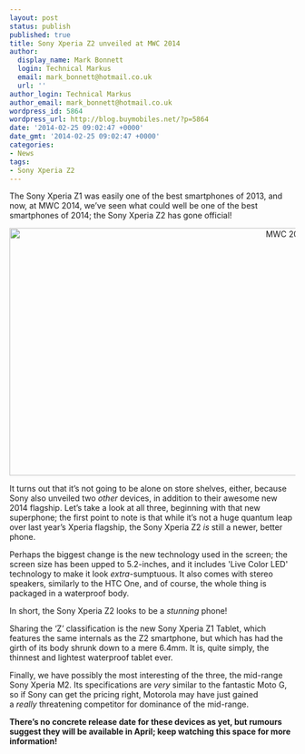 ```yaml
---
layout: post
status: publish
published: true
title: Sony Xperia Z2 unveiled at MWC 2014
author:
  display_name: Mark Bonnett
  login: Technical Markus
  email: mark_bonnett@hotmail.co.uk
  url: ''
author_login: Technical Markus
author_email: mark_bonnett@hotmail.co.uk
wordpress_id: 5864
wordpress_url: http://blog.buymobiles.net/?p=5864
date: '2014-02-25 09:02:47 +0000'
date_gmt: '2014-02-25 09:02:47 +0000'
categories:
- News
tags:
- Sony Xperia Z2
---
```

<p><span class="postStandFirst">The Sony Xperia Z1 was easily one of the best smartphones of 2013, and now, at MWC 2014, we&rsquo;ve seen what could well be one of the best smartphones of 2014; the Sony Xperia Z2 has gone official!</span></p>
<p style="text-align: center;"><img class="size-large wp-image-5866 aligncenter" alt="MWC 2014" src="https://a1comms-blog-buymobiles.storage.googleapis.com/2014/10/mwc-barcelona-03-1024x464.jpg" width="960" height="435" /></p>
<p>It turns out that it&rsquo;s not going to be alone on store shelves, either, because Sony also unveiled two&nbsp;<em>other</em>&nbsp;devices, in addition to their awesome new 2014 flagship. Let&rsquo;s take a look at all three, beginning with that new superphone; the first point to note is that while it&rsquo;s not a huge quantum leap over last year&rsquo;s Xperia flagship, the Sony Xperia Z2&nbsp;<em>is&nbsp;</em>still a newer, better phone.</p>
<p>Perhaps the biggest change is the new technology used in the screen; the screen size has been upped to 5.2-inches, and it includes 'Live Color LED' technology to make it look&nbsp;<em>extra</em>-sumptuous. It also comes with stereo speakers, similarly to the HTC One, and of course, the whole thing is packaged in a waterproof body.</p>
<p>In short, the Sony Xperia Z2 looks to be a&nbsp;<em>stunning</em>&nbsp;phone!</p>
<p>Sharing the &lsquo;Z&rsquo; classification is the new Sony Xperia Z1 Tablet, which features the same internals as the Z2 smartphone, but which has had the girth of its body shrunk down to a mere 6.4mm. It is, quite simply, the thinnest and lightest waterproof tablet ever.</p>
<p>Finally, we have possibly the most interesting of the three, the mid-range Sony Xperia M2. Its specifications are&nbsp;<em>very</em>&nbsp;similar to the fantastic Moto G, so if Sony can get the pricing right, Motorola may have just gained a&nbsp;<em>really</em>&nbsp;threatening competitor for dominance of the mid-range.</p>
<p><strong>There&rsquo;s no concrete release date for these devices as yet, but rumours suggest they will be available in April; keep watching this space for more information!&nbsp;</strong></p>
